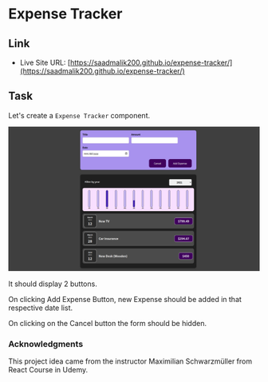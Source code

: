 # Expense Tracker

## Link

- Live Site URL: [https://saadmalik200.github.io/expense-tracker/](https://saadmalik200.github.io/expense-tracker/)

## Task

Let's create a `Expense Tracker` component.

![example](./src/img/Screenshot%20from%202022-10-17%2000-03-32.png)

It should display 2 buttons.

On clicking Add Expense Button, new Expense should be added in that respective date list.

On clicking on the Cancel button the form should be hidden.

### Acknowledgments

This project idea came from the instructor Maximilian Schwarzmüller from React Course in Udemy.
